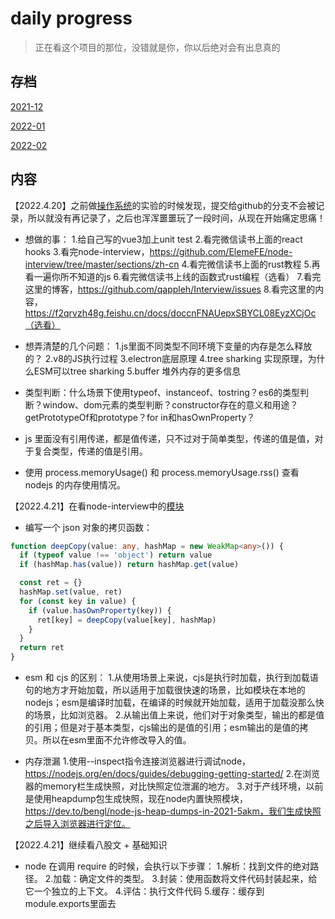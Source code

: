 # daily progress

> 正在看这个项目的那位，没错就是你，你以后绝对会有出息真的

## 存档

[2021-12](./2021-12)

[2022-01](./2022-01)

[2022-02](./2022-02)

## 内容

【2022.4.20】之前做[操作系统](https://mit-public-courses-cn-translatio.gitbook.io/mit6-s081/lec01-introduction-and-examples/1.3-why-hard-and-interesting)的实验的时候发现，提交给github的分支不会被记录，所以就没有再记录了，之后也浑浑噩噩玩了一段时间，从现在开始痛定思痛！

- 想做的事：
1.给自己写的vue3加上unit test
2.看完微信读书上面的react hooks
3.看完node-interview，https://github.com/ElemeFE/node-interview/tree/master/sections/zh-cn
4.看完微信读书上面的rust教程
5.再看一遍你所不知道的js
6.看完微信读书上线的函数式rust编程（选看）
7.看完这里的博客，https://github.com/qappleh/Interview/issues
8.看完这里的内容，https://f2qrvzh48g.feishu.cn/docs/doccnFNAUepxSBYCL08EyzXCjOc（选看）

- 想弄清楚的几个问题：
1.js里面不同类型不同环境下变量的内存是怎么释放的？
2.v8的JS执行过程
3.electron底层原理
4.tree sharking 实现原理，为什么ESM可以tree sharking
5.buffer 堆外内存的更多信息

- 类型判断：什么场景下使用typeof、instanceof、tostring？es6的类型判断？window、dom元素的类型判断？constructor存在的意义和用途？getPrototypeOf和prototype？for in和hasOwnProperty？
- js 里面没有引用传递，都是值传递，只不过对于简单类型，传递的值是值，对于复合类型，传递的值是引用。
- 使用 process.memoryUsage() 和 process.memoryUsage.rss() 查看 nodejs 的内存使用情况。

【2022.4.21】在看node-interview中的[模块](https://github.com/ElemeFE/node-interview/blob/master/sections/zh-cn/module.md)

- 编写一个 json 对象的拷贝函数：

```ts
function deepCopy(value: any, hashMap = new WeakMap<any>()) {
  if (typeof value !== 'object') return value
  if (hashMap.has(value)) return hashMap.get(value)

  const ret = {}
  hashMap.set(value, ret)
  for (const key in value) {
    if (value.hasOwnProperty(key)) {
      ret[key] = deepCopy(value[key], hashMap)
    }
  }
  return ret
}
```

- esm 和 cjs 的区别：
1.从使用场景上来说，cjs是执行时加载，执行到加载语句的地方才开始加载，所以适用于加载很快速的场景，比如模块在本地的nodejs；esm是编译时加载，在编译的时候就开始加载，适用于加载没那么快的场景，比如浏览器。
2.从输出值上来说，他们对于对象类型，输出的都是值的引用；但是对于基本类型，cjs输出的是值的引用；esm输出的是值的拷贝。所以在esm里面不允许修改导入的值。

- 内存泄漏
1.使用--inspect指令连接浏览器进行调试node，https://nodejs.org/en/docs/guides/debugging-getting-started/
2.在浏览器的memory栏生成快照，对比快照定位泄漏的地方。
3.对于产线环境，以前是使用heapdump包生成快照，现在node内置快照模块，https://dev.to/bengl/node-js-heap-dumps-in-2021-5akm，我们生成快照之后导入浏览器进行定位。

【2022.4.21】继续看八股文 + 基础知识

- node 在调用 require 的时候，会执行以下步骤：
1.解析：找到文件的绝对路径。
2.加载：确定文件的类型。
3.封装：使用函数将文件代码封装起来，给它一个独立的上下文。
4.评估：执行文件代码
5.缓存：缓存到module.exports里面去


